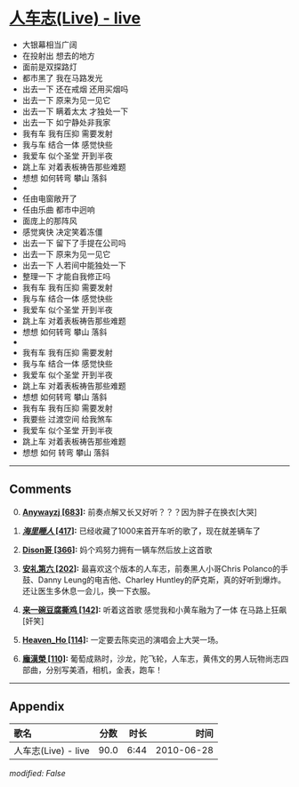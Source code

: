 # [人车志(Live) - live](https://music.163.com/song?id=64487)

* 大银幕相当广阔
* 在投射出 想去的地方
* 面前是双探路灯
* 都市黑了 我在马路发光
* 出去一下 还在戒烟 还用买烟吗
* 出去一下 原来为见一见它
* 出去一下 瞒着太太 才独处一下
* 出去一下 如宁静处非我家
* 我有车 我有压抑 需要发射
* 我与车 结合一体 感觉快些
* 我爱车 似个圣堂 开到半夜
* 跳上车 对着表板祷告那些难题
* 想想 如何转弯 攀山 落斜
* 
* 任由电窗敞开了
* 任由乐曲 都市中迥响
* 面庞上的那阵风
* 感觉爽快 决定笑着冻僵
* 出去一下 留下了手提在公司吗
* 出去一下 原来为见一见它
* 出去一下 人若间中能独处一下
* 整理一下 才能自我修正吗
* 我有车 我有压抑 需要发射
* 我与车 结合一体 感觉快些
* 我爱车 似个圣堂 开到半夜
* 跳上车 对着表板祷告那些难题
* 想想 如何转弯 攀山 落斜
* 
* 我有车 我有压抑 需要发射
* 我与车 结合一体 感觉快些
* 我爱车 似个圣堂 开到半夜
* 跳上车 对着表板祷告那些难题
* 想想 如何转弯 攀山 落斜
* 我有车 我有压抑 需要发射
* 我要些 过渡空间 给我煞车
* 我爱车 似个圣堂 开到半夜
* 跳上车 对着表板祷告那些难题
* 想想 如何 转弯 攀山 落斜


---

## Comments
0. **[Anywayzj \[683\]](https://music.163.com/#/user/home?id=97366768):** 前奏点解又长又好听？？？因为胖子在换衣[大哭]

1. **[_海里睡人_ \[417\]](https://music.163.com/#/user/home?id=306819098):** 已经收藏了1000来首开车听的歌了，现在就差辆车了

2. **[Dison哥 \[366\]](https://music.163.com/#/user/home?id=17637891):** 妈个鸡努力拥有一辆车然后放上这首歌

3. **[安礼第六 \[202\]](https://music.163.com/#/user/home?id=93447215):** 最喜欢这个版本的人车志，前奏黑人小哥Chris Polanco的手鼓、Danny Leung的电吉他、Charley Huntley的萨克斯，真的好听到爆炸。还让医生多休息一会儿，换一下衣服。

4. **[来一碗豆腐撕鸡 \[142\]](https://music.163.com/#/user/home?id=100750362):** 听着这首歌 感觉我和小黄车融为了一体 在马路上狂飙[奸笑]

5. **[Heaven_Ho \[114\]](https://music.163.com/#/user/home?id=339533866):** 一定要去陈奕迅的演唱会上大哭一场。

6. **[龐漢榮 \[110\]](https://music.163.com/#/user/home?id=108341388):** 葡萄成熟时，沙龙，陀飞轮，人车志，黄伟文的男人玩物尚志四部曲，分别写美酒，相机，金表，跑车！



---

## Appendix

|歌名|分数|时长|时间|
|:---|:---:|---:|---:|
|人车志(Live) - live|90.0|6:44|2010-06-28

*modified: False*